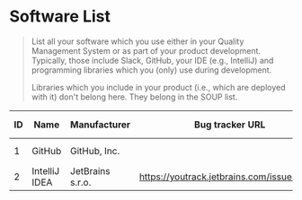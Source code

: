 # Software List

> List all your software which you use either in your Quality Management System or as part of your product
> development. Typically, those include Slack, GitHub, your IDE (e.g., IntelliJ) and programming libraries
> which you (only) use during development.
>
> Libraries which you include in your product (i.e., which are deployed with it) don't belong here. They belong
> in the SOUP list.

| ID | Name          | Manufacturer     | Bug tracker URL                            | Needs validation? | Next validation | Last validation | Decommissioning |
|----|---------------|------------------|--------------------------------------------|-------------------|-----------------|-----------------|-----------------|
| 1  | GitHub        | GitHub, Inc.     |                                            | yes               | 2020-05-17      |                 |                 |
| 2  | IntelliJ IDEA | JetBrains s.r.o. | https://youtrack.jetbrains.com/issues/IDEA | yes               | 2020-05-17      |                 |                 |
